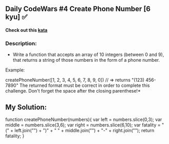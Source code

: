 ## Daily CodeWars #4 Create Phone Number [6 kyu]  :white_check_mark:

#### Check out this [kata](https://www.codewars.com/kata/create-phone-number/javascript)

### Description:



* Write a function that accepts an array of 10 integers (between 0 and 9), that returns a string of those numbers in the form of a phone number.

Example:

createPhoneNumber([1, 2, 3, 4, 5, 6, 7, 8, 9, 0]) // => returns "(123) 456-7890"
The returned format must be correct in order to complete this challenge. 
Don't forget the space after the closing parenthese!*

## My Solution:

  function createPhoneNumber(numbers){
  var left = numbers.slice(0,3);
  var middle = numbers.slice(3,6);
  var right = numbers.slice(6,10);
  var fatality = "(" + left.join("") + ")" + " " + middle.join("") + "-" + right.join("");
  return fatality;
}

